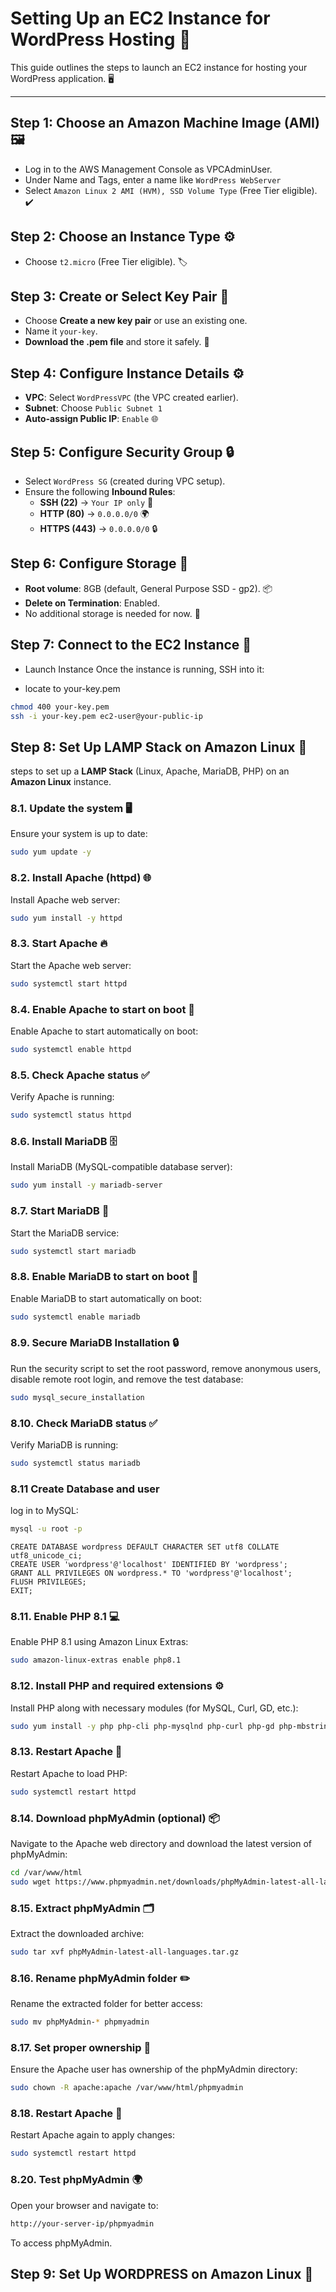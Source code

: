# Setting Up an EC2 Instance for WordPress Hosting 🚀

This guide outlines the steps to launch an EC2 instance for hosting your WordPress application. 🖥️

---

## Step 1: Choose an Amazon Machine Image (AMI) 🖼️
- Log in to the AWS Management Console as VPCAdminUser.
- Under Name and Tags, enter a name like `WordPress WebServer`
- Select `Amazon Linux 2 AMI (HVM), SSD Volume Type` (Free Tier eligible). ✔️

## Step 2: Choose an Instance Type ⚙️
- Choose `t2.micro` (Free Tier eligible). 🏷️

## Step 3: Create or Select Key Pair 🔑
- Choose **Create a new key pair** or use an existing one.
- Name it `your-key`.
- **Download the .pem file** and store it safely. 💾

## Step 4: Configure Instance Details ⚙️
- **VPC**: Select `WordPressVPC` (the VPC created earlier).
- **Subnet**: Choose `Public Subnet 1`
- **Auto-assign Public IP**: `Enable` 🌐

## Step 5: Configure Security Group 🔒
- Select `WordPress SG` (created during VPC setup).
- Ensure the following **Inbound Rules**:
  - **SSH (22)** → `Your IP only` 🔐
  - **HTTP (80)** → `0.0.0.0/0` 🌍
  - **HTTPS (443)** → `0.0.0.0/0` 🔒

## Step 6: Configure Storage 💾
- **Root volume**: 8GB (default, General Purpose SSD - gp2). 📦
- **Delete on Termination**: Enabled.
- No additional storage is needed for now. 🚫

## Step 7: Connect to the EC2 Instance 🔌
- Launch Instance
Once the instance is running, SSH into it:

- locate to your-key.pem
```bash
chmod 400 your-key.pem
ssh -i your-key.pem ec2-user@your-public-ip
```

## Step 8: Set Up LAMP Stack on Amazon Linux 🔧

steps to set up a **LAMP Stack** (Linux, Apache, MariaDB, PHP) on an **Amazon Linux** instance. 

### 8.1. **Update the system** 🖥️
Ensure your system is up to date:
```bash
sudo yum update -y
```
### 8.2. Install Apache (httpd) 🌐
Install Apache web server:
```bash
sudo yum install -y httpd
```
### 8.3. Start Apache 🔥
Start the Apache web server:
```bash
sudo systemctl start httpd
```
### 8.4. Enable Apache to start on boot 🔄
Enable Apache to start automatically on boot:
```bash
sudo systemctl enable httpd
```
### 8.5. Check Apache status ✅
Verify Apache is running:
```bash
sudo systemctl status httpd
```
### 8.6. Install MariaDB 🗄️
Install MariaDB (MySQL-compatible database server):
```bash
sudo yum install -y mariadb-server
```
### 8.7. Start MariaDB 💾
Start the MariaDB service:
```bash
sudo systemctl start mariadb
```
### 8.8. Enable MariaDB to start on boot 🔄
Enable MariaDB to start automatically on boot:
```bash
sudo systemctl enable mariadb
```
### 8.9. Secure MariaDB Installation 🔒
Run the security script to set the root password, remove anonymous users, disable remote root login, and remove the test database:
```bash
sudo mysql_secure_installation
```
### 8.10. Check MariaDB status ✅
Verify MariaDB is running:
```bash
sudo systemctl status mariadb
```
### 8.11 Create Database and user
log in to MySQL:
```bash
mysql -u root -p
```

```pgsql
CREATE DATABASE wordpress DEFAULT CHARACTER SET utf8 COLLATE utf8_unicode_ci;
CREATE USER 'wordpress'@'localhost' IDENTIFIED BY 'wordpress';
GRANT ALL PRIVILEGES ON wordpress.* TO 'wordpress'@'localhost';
FLUSH PRIVILEGES;
EXIT;
``` 

### 8.11. Enable PHP 8.1 💻
Enable PHP 8.1 using Amazon Linux Extras:
```bash
sudo amazon-linux-extras enable php8.1
```
### 8.12. Install PHP and required extensions ⚙️
Install PHP along with necessary modules (for MySQL, Curl, GD, etc.):
```bash
sudo yum install -y php php-cli php-mysqlnd php-curl php-gd php-mbstring php-xml php-zip unzip
```
### 8.13. Restart Apache 🔄
Restart Apache to load PHP:
```bash
sudo systemctl restart httpd
```
### 8.14. Download phpMyAdmin (optional) 📦
Navigate to the Apache web directory and download the latest version of phpMyAdmin:
```bash
cd /var/www/html
sudo wget https://www.phpmyadmin.net/downloads/phpMyAdmin-latest-all-languages.tar.gz
```
### 8.15. Extract phpMyAdmin 🗂️
Extract the downloaded archive:
```bash
sudo tar xvf phpMyAdmin-latest-all-languages.tar.gz
```
### 8.16. Rename phpMyAdmin folder ✏️
Rename the extracted folder for better access:
```bash
sudo mv phpMyAdmin-* phpmyadmin
```
### 8.17. Set proper ownership 🔑
Ensure the Apache user has ownership of the phpMyAdmin directory:
```bash
sudo chown -R apache:apache /var/www/html/phpmyadmin
```
### 8.18. Restart Apache 🔄
Restart Apache again to apply changes:
```bash
sudo systemctl restart httpd
```

### 8.20. Test phpMyAdmin 🌍
Open your browser and navigate to:
```bash
http://your-server-ip/phpmyadmin
```
To access phpMyAdmin.


## Step 9: Set Up WORDPRESS on Amazon Linux 🔧
